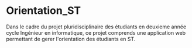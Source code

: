 # Orientation_ST
Dans le cadre du projet pluridisciplinaire des étudiants en deuxieme année cycle Ingénieur en informatique, ce projet comprends une application web permettant de gerer l'orientation des étudiants en ST.
